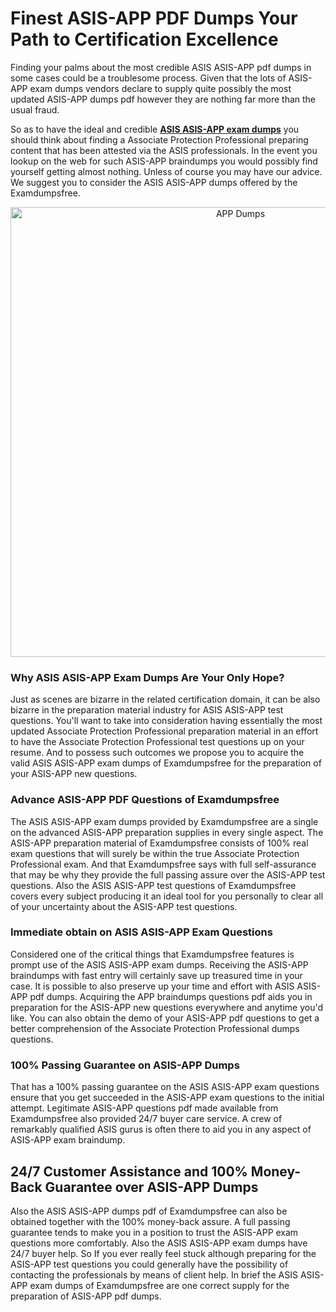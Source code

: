 <h1>Finest ASIS-APP PDF Dumps Your Path to Certification Excellence</h1>
<p>Finding your palms about the most credible ASIS ASIS-APP pdf dumps in some cases could be a troublesome process. Given that the lots of ASIS-APP exam dumps vendors declare to supply quite possibly the most updated ASIS-APP dumps pdf however they are nothing far more than the usual fraud.</p>
<p>So as to have the ideal and credible <strong><a href="https://examdumpsfree.com/ASIS-APP-exam-dumps">ASIS ASIS-APP exam dumps</a></strong> you should think about finding a Associate Protection Professional preparing content that has been attested via the ASIS professionals. In the event you lookup on the web for such ASIS-APP braindumps you would possibly find yourself getting almost nothing. Unless of course you may have our advice. We suggest you to consider the ASIS ASIS-APP dumps offered by the Examdumpsfree.</p>
<p style="text-align: center;"><a href="https://examdumpsfree.com/ASIS-APP-exam-dumps"><img src="https://i.ibb.co/yV3fvNg/Exam-Dumps-Free.png" alt="APP Dumps" width="720" /></a></p>
<h3>Why ASIS ASIS-APP Exam Dumps Are Your Only Hope?</h3>
<p>Just as scenes are bizarre in the related certification domain, it can be also bizarre in the preparation material industry for ASIS ASIS-APP test questions. You'll want to take into consideration having essentially the most updated Associate Protection Professional preparation material in an effort to have the Associate Protection Professional test questions up on your resume. And to possess such outcomes we propose you to acquire the valid ASIS ASIS-APP exam dumps of Examdumpsfree for the preparation of your ASIS-APP new questions.</p>
<h3><strong>Advance ASIS-APP PDF Questions of Examdumpsfree</strong></h3>
<p>The ASIS ASIS-APP exam dumps provided by Examdumpsfree are a single on the advanced ASIS-APP preparation supplies in every single aspect. The ASIS-APP preparation material of Examdumpsfree consists of 100% real exam questions that will surely be within the true Associate Protection Professional exam. And that Examdumpsfree says with full self-assurance that may be why they provide the full passing assure over the ASIS-APP test questions. Also the ASIS ASIS-APP test questions of Examdumpsfree covers every subject producing it an ideal tool for you personally to clear all of your uncertainty about the ASIS-APP test questions.</p>
<h3><strong>Immediate obtain on ASIS ASIS-APP Exam Questions</strong></h3>
<p>Considered one of the critical things that Examdumpsfree features is prompt use of the ASIS ASIS-APP exam dumps. Receiving the ASIS-APP braindumps with fast entry will certainly save up treasured time in your case. It is possible to also preserve up your time and effort with ASIS ASIS-APP pdf dumps. Acquiring the APP braindumps questions pdf aids you in preparation for the ASIS-APP new questions everywhere and anytime you'd like. You can also obtain the demo of your ASIS-APP pdf questions to get a better comprehension of the Associate Protection Professional dumps questions.</p>
<h3><strong>100% Passing Guarantee on ASIS-APP Dumps</strong></h3>
<p>That has a 100% passing guarantee on the ASIS ASIS-APP exam questions ensure that you get succeeded in the ASIS-APP exam questions to the initial attempt. Legitimate ASIS-APP questions pdf made available from Examdumpsfree also provided 24/7 buyer care service. A crew of remarkably qualified ASIS gurus is often there to aid you in any aspect of ASIS-APP exam braindump.</p>
<h2><strong>24/7 Customer Assistance and 100% Money-Back Guarantee over ASIS-APP Dumps</strong></h2>
<p>Also the ASIS ASIS-APP dumps pdf of Examdumpsfree can also be obtained together with the 100% money-back assure. A full passing guarantee tends to make you in a position to trust the ASIS-APP exam questions more comfortably. Also the ASIS ASIS-APP exam dumps have 24/7 buyer help. So If you ever really feel stuck although preparing for the ASIS-APP test questions you could generally have the possibility of contacting the professionals by means of client help. In brief the ASIS ASIS-APP exam dumps of Examdumpsfree are one correct supply for the preparation of ASIS-APP pdf dumps.</p>
<h3>&nbsp;</h3>
<h3>&nbsp;</h3>

